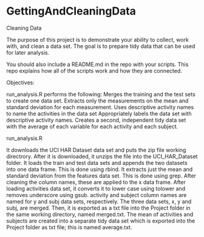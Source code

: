 # GettingAndCleaningData
Cleaning Data

The purpose of this project is to demonstrate your ability to collect, work with, and clean a data set. The goal is to prepare tidy data that can be used for later analysis.

You should also include a README.md in the repo with your scripts. This repo explains how all of the scripts work and how they are connected.

Objectives:

run_analysis.R performs the following:
Merges the training and the test sets to create one data set.
Extracts only the measurements on the mean and standard deviation for each measurement.
Uses descriptive activity names to name the activities in the data set
Appropriately labels the data set with descriptive activity names.
Creates a second, independent tidy data set with the average of each variable for each activity and each subject.

run_analysis.R

It downloads the UCI HAR Dataset data set and puts the zip file working directrory. After it is downloaded, it unzips the file into the UCI_HAR_Dataset folder.
It loads the train and test data sets and appends the two datasets into one data frame. This is done using rbind.
It extracts just the mean and standard deviation from the features data set. This is done using grep.
After cleaning the column names, these are applied to the x data frame.
After loading activities data set, it converts it to lower case using tolower and removes underscore using gsub. activity and subject column names are named for y and subj data sets, respectively.
The three data sets, x, y and subj, are merged. Then, it is exported as a txt file into the Project folder in the same working directory, named merged.txt.
The mean of activities and subjects are created into a separate tidy data set which is exported into the Project folder as txt file; this is named average.txt.
